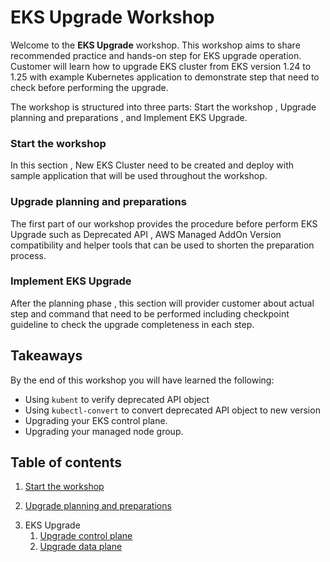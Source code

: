 # EKS Upgrade Workshop
<!--- # In-place EKS Upgrade workshop -->
<!--
** P'Jade **
-->

Welcome to the **EKS Upgrade** workshop. This workshop aims to share recommended practice and hands-on step for EKS upgrade operation. Customer will learn how to upgrade EKS cluster from EKS version 1.24 to 1.25 with example Kubernetes application to demonstrate step that need to check before performing the upgrade. 

The workshop is structured into three parts: Start the workshop , Upgrade planning and preparations , and Implement EKS Upgrade.

### Start the workshop

In this section , New EKS Cluster need to be created and deploy with sample application that will be used throughout the workshop.

### Upgrade planning and preparations

The first part of our workshop provides the procedure before perform EKS Upgrade such as Deprecated API , AWS Managed AddOn Version compatibility and helper tools that can be used to shorten the preparation process.


### Implement EKS Upgrade

After the planning phase , this section will provider customer about actual step and command that need to be performed including checkpoint guideline to check the upgrade completeness in each step.

## Takeaways

By the end of this workshop you will have learned the following:

 - Using `kubent` to verify deprecated API object
 - Using `kubectl-convert` to convert deprecated API object to new version
 - Upgrading your EKS control plane.
 - Upgrading your managed node group.

<!--
- Container basics and essential _Docker_ commands
- How to create a _Dockerfile_ to containerize your application
- How to push your container to Amazon Elastic Container Registry (ECR)
- How to deploy a container to App Runner
- How to deploy an App Runner service using a custom VPC connector
- How to use observability tools such as AWS X-Ray and CloudWatch to see application metrics
-->


## Table of contents

1. [Start the workshop](/start-workshop.md)

 
<!--
** P'Jade/Pup **
- Workshop Studio instructions 
- Setting up Apps 
- Install the Cron manifest
- Install HPA Add-on
- Checking that the app works
-->
2. [Upgrade planning and preparations](/prepare.md)
<!-- 
** Bo **
- Install kubectl +/- 1 from cluster's
- Install Kube no trouble + show PSP & Cron will be obsolete
- Use Kubeconvert to convert the Cron manifest
  * Dump manifest for Cron & HPA
  * Run kubeconvert for Cron & HPA
  * Apply update for Cron manifest & (HPA) (v1.25 does not support Cron/HPA Beta API)
- Check MNG worker node version
  * kubectl get node
- Check k8s versions (both client and cluster)  
  * kubectl version short
-->
3. EKS Upgrade
   1. [Upgrade control plane](/upgrade-control-plane.md)
   2. [Upgrade data plane](/upgrade-data-plane.md)
<!-- 
** Joe ** Jade comment > Note sure that step should be according to this : https://aws.github.io/aws-eks-best-practices/upgrades/ under topics :               Under topic : Upgrade your control plane and data plane in sequence¶
           Deprecated API Using KubeNT > Control Plane > Add on > Data Plane
- Note: to backup before performing the upgrade (e.g. use Velero)
- Upgrade control plane
- Upgrade data plane
  * Show configure PDB
  * Upgrade data plane
  * Show app zero downtime: 1/ at least one pod still available 2/ app can respond to traffic
- Post-check
  * Check cluster version
  * Check data plane
  * Check application working as expected
-->
